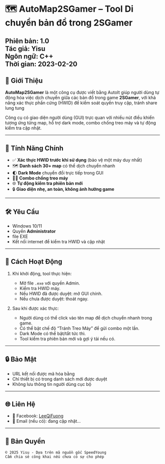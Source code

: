 
# 🗺️ AutoMap2SGamer – Tool Di chuyển bản đồ trong 2SGamer

**Phiên bản:** 1.0  
**Tác giả:** Yisu  
**Ngôn ngữ:** C++  
**Thời gian:** 2023-02-20
---

## 🚀 Giới Thiệu

**AutoMap2SGamer** là một công cụ được viết bằng AutoIt giúp người dùng tự động hóa việc dịch chuyển giữa các bản đồ trong game **2SGamer**, với khả năng xác thực phần cứng (HWID) để kiểm soát quyền truy cập, tránh share lung tung

Công cụ có giao diện người dùng (GUI) trực quan với nhiều nút điều khiển tương ứng từng map, hỗ trợ dark mode, combo chống treo máy và tự động kiểm tra cập nhật.

---

## 🔐 Tính Năng Chính

- ✅ **Xác thực HWID trước khi sử dụng** (bảo vệ một máy duy nhất)
- 🗺️ **Danh sách 30+ map** có thể dịch chuyển nhanh
- 🌓 **Dark Mode** chuyển đổi trực tiếp trong GUI
- 🕵️‍♂️ **Combo chống treo máy**
- 🌐 **Tự động kiểm tra phiên bản mới**
- 🔒 **Giao diện nhẹ, an toàn, không ảnh hưởng game**

---

## 🛠️ Yêu Cầu

- Windows 10/11
- Quyền **Administrator**
- file EXE
- Kết nối internet để kiểm tra HWID và cập nhật

---

## 🧪 Cách Hoạt Động

1. Khi khởi động, tool thực hiện:
   - Mở file `.exe` với quyền Admin.
   - Kiểm tra HWID máy.
   - Nếu HWID đã được duyệt: mở GUI chính.
   - Nếu chưa được duyệt: thoát ngay.

2. Sau khi được xác thực:
   - Người dùng có thể click vào tên map để dịch chuyển nhanh trong game.
   - Có thể bật chế độ “Tránh Treo Máy” để gửi combo một lần.
   - Dark Mode có thể bật/tắt tức thì.
   - Tool kiểm tra phiên bản mới và gợi ý tải nếu có.

---


## 🔒 Bảo Mật

- URL kết nối được mã hóa bằng
- Chỉ thiết bị có trong danh sách mới được duyệt
- Không lưu thông tin người dùng cục bộ

---

## 🌐 Liên Hệ

- 📘 Facebook: [LeeQiFuong](https://www.facebook.com/LeeQiFuong)
- 📧 Email (nếu có): đang cập nhật...

---

## 📜 Bản Quyền

```
© 2025 Yisu - Dựa trên mã nguồn gốc SpeedYoung
Cấm chia sẻ công khai nếu chưa có sự cho phép
```
